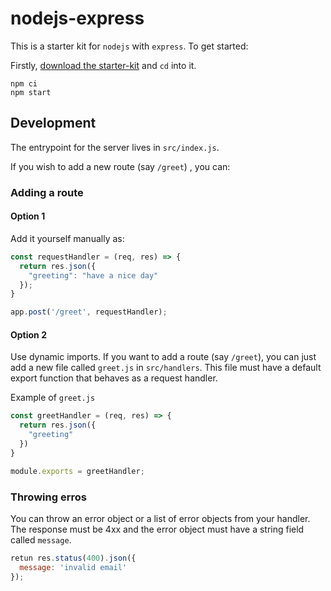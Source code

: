 # nodejs-express

This is a starter kit for `nodejs` with `express`. To get started:

Firstly, [download the starter-kit](https://github.com/hasura/codegen-assets/raw/master/nodejs-express/nodejs-express.zip) and `cd` into it.

```
npm ci
npm start
```

## Development

The entrypoint for the server lives in `src/index.js`.

If you wish to add a new route (say `/greet`) , you can:

### Adding a route

#### Option 1

Add it yourself manually as:
  
```js
const requestHandler = (req, res) => {
  return res.json({
    "greeting": "have a nice day"
  });
}

app.post('/greet', requestHandler);
```

#### Option 2

Use dynamic imports.
If you want to add a route (say `/greet`), you can just add a new file called `greet.js` in `src/handlers`. This file must have a default export function that behaves as a request handler.

Example of `greet.js`

```js
const greetHandler = (req, res) => {
  return res.json({
    "greeting"
  })
}

module.exports = greetHandler;
```

### Throwing erros

You can throw an error object or a list of error objects from your handler. The response must be 4xx and the error object must have a string field called `message`.

```js
retun res.status(400).json({
  message: 'invalid email'
});
```
